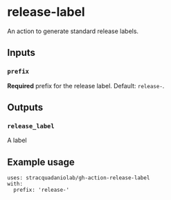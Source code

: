 # release-label

An action to generate standard release labels.

## Inputs

### `prefix`

**Required** prefix for the release label. Default: `release-`.

## Outputs

### `release_label`

A label

## Example usage

``` 
uses: stracquadaniolab/gh-action-release-label
with:
  prefix: 'release-'
```